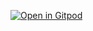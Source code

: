 [![Open in Gitpod](https://gitpod.io/button/open-in-gitpod.svg)](https://gitpod.io/#https://github.com/chipseater)
